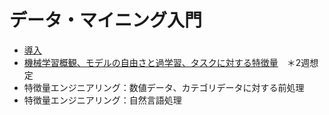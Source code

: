 # データ・マイニング入門
- [導入](./1-intro/intro.md)
- [機械学習概観、モデルの自由さと過学習、タスクに対する特徴量](./2-ml-intro/ml-intro.md)　＊2週想定
- 特徴量エンジニアリング：数値データ、カテゴリデータに対する前処理
- 特徴量エンジニアリング：自然言語処理
